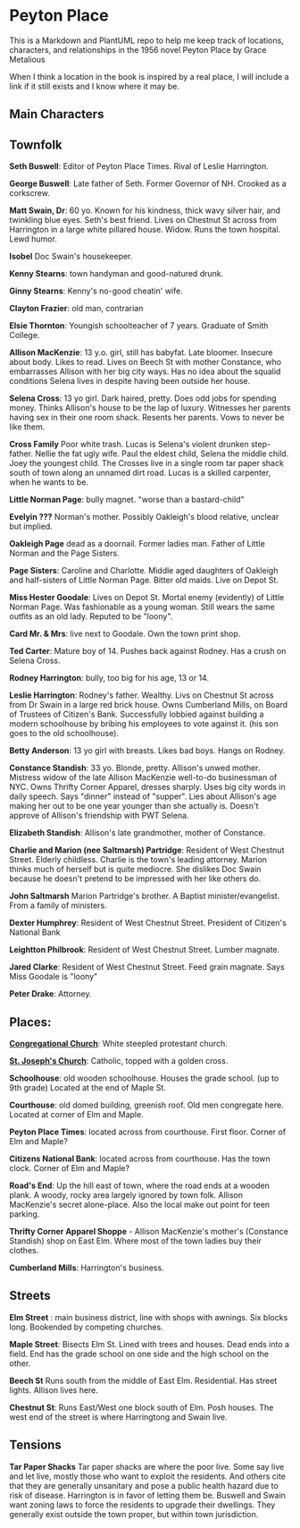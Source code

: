 # Peyton Place

This is a Markdown and PlantUML repo to help me keep track of locations, characters, and relationships
in the 1956 novel Peyton Place by Grace Metalious

When I think a location in the book is inspired by a real place, I will include a link if it still exists
and I know where it may be.


## Main Characters



## Townfolk

**Seth Buswell**: Editor of Peyton Place Times. Rival of Leslie Harrington.

**George Buswell**: Late father of Seth. Former Governor of NH. Crooked as a corkscrew.

**Matt Swain, Dr**: 60 yo. Known for his kindness, thick wavy silver hair, and twinkling blue eyes. Seth's best friend. Lives on Chestnut
St across from Harrington in a large white pillared house. Widow. Runs the town hospital. Lewd humor.

**Isobel** Doc Swain's housekeeper. 

**Kenny Stearns**: town handyman and good-natured drunk.

**Ginny Stearns**: Kenny's no-good cheatin' wife.

**Clayton Frazier**: old man, contrarian

**Elsie Thornton**: Youngish schoolteacher of 7 years. Graduate of Smith College.

**Allison MacKenzie**: 13 y.o. girl, still has babyfat. Late bloomer. Insecure about body. Likes to read. Lives on Beech St
with mother Constance, who embarrasses Allison with her big city ways. Has no idea about the squalid conditions Selena lives in
despite having been outside her house.


**Selena Cross**: 13 yo girl. Dark haired, pretty. Does odd jobs for spending money. Thinks Allison's house to be the lap of luxury.
Witnesses her parents having sex in their one room shack. Resents her parents. Vows to never be like them.

**Cross Family**
 Poor white trash. Lucas is Selena's violent drunken step-father. Nellie the fat ugly wife. Paul the eldest child, Selena the middle child. Joey the youngest child.
The Crosses live in a single room tar paper shack south of town along an unnamed dirt road. Lucas is a skilled carpenter, when he wants to be.

**Little Norman Page**: bully magnet. "worse than a bastard-child"

**Evelyin ???** Norman's mother. Possibly Oakleigh's blood relative, unclear but implied.

**Oakleigh Page** dead as a doornail. Former ladies man. Father of Little Norman and the Page Sisters.

**Page Sisters**: Caroline and Charlotte. Middle aged daughters of Oakleigh and half-sisters of Little Norman Page. Bitter old maids. 
Live on Depot St.

**Miss Hester Goodale**: Lives on Depot St. Mortal enemy (evidently) of Little Norman Page. Was fashionable as a young woman. Still 
wears the same outfits as an old lady. Reputed to be "loony".

**Card Mr. & Mrs**: live next to Goodale. Own the town print shop. 


**Ted Carter**: Mature boy of 14. Pushes back against Rodney. Has a crush on Selena Cross.

**Rodney Harrington**: bully, too big for his age, 13 or 14.

**Leslie Harrington**: Rodney's father. Wealthy. Livs on Chestnut St across from Dr Swain in a large red brick house.
Owns Cumberland Mills, on Board of Trustees of Citizen's Bank. Successfully lobbied against building a modern schoolhouse
by bribing his employees to vote against it. (his son goes to the old schoolhouse).

**Betty Anderson**: 13 yo girl with breasts. Likes bad boys. Hangs on Rodney.


**Constance Standish**: 33 yo. Blonde, pretty. Allison's unwed mother. Mistress widow of the late Allison MacKenzie well-to-do businessman 
of NYC. Owns Thrifty Corner Apparel, dresses sharply. Uses big city words in daily speech. Says "dinner" instead of "supper". Lies about
Allison's age making her out to be one year younger than she actually is. Doesn't approve of Allison's friendship with PWT Selena.


**Elizabeth Standish**: Allison's late grandmother, mother of Constance.


**Charlie and Marion (nee Saltmarsh) Partridge**: Resident of West Chestnut Street. Elderly childless. Charlie is the town's leading attorney. Marion
thinks much of herself but is quite mediocre. She dislikes Doc Swain because he doesn't pretend to be impressed with her like others
do.

**John Saltmarsh** Marion Partridge's brother. A Baptist minister/evangelist. From a family of ministers.

**Dexter Humphrey**: Resident of West Chestnut Street. President of Citizen's National Bank

**Leightton Philbrook**: Resident of West Chestnut Street. Lumber magnate.

**Jared Clarke**: Resident of West Chestnut Street. Feed grain magnate. Says Miss Goodale is "loony"

**Peter Drake**: Attorney.


## Places:

[**Congregational Church**](https://maps.app.goo.gl/Vod1g2HWYf1yBtrb8): White steepled protestant church.

[**St. Joseph's Church**](https://maps.app.goo.gl/xPiAnfgjac5kMdfK8): Catholic, topped with a golden cross.


**Schoolhouse**: old wooden schoolhouse. Houses the grade school. (up to 9th grade) Located at the end of Maple St.

**Courthouse**: old domed building, greenish roof. Old men congregate here. Located at corner of Elm and Maple.

**Peyton Place Times**: located across from courthouse.  First floor. Corner of Elm and Maple?

**Citizens National Bank**: located across from courthouse. Has the town clock. Corner of Elm and Maple?

**Road's End**: Up the hill east of town, where the road ends at a wooden plank. A woody, rocky area largely ignored by
town folk. Allison MacKenzie's secret alone-place. Also the local make out point for teen parking.

**Thrifty Corner Apparel Shoppe** - Allison MacKenzie's mother's (Constance Standish) shop on East Elm. Where most
of the town ladies buy their clothes. 

**Cumberland Mills**: Harrington's business.





## Streets
**Elm Street** : main business district, line with shops with awnings. Six blocks long. Bookended by competing churches.

**Maple Street**: Bisects Elm St. Lined with trees and houses. Dead ends into a field. End has the grade school
on one side and the high school on the other.

**Beech St** Runs south from the middle of East Elm. Residential. Has street lights. Allison lives here.


**Chestnut St**: Runs East/West one block south of Elm. Posh houses. The west end of the street is where Harringtong
and Swain live.



## Tensions

**Tar Paper Shacks**
Tar paper shacks are where the poor live. Some say live and let live, mostly those who want to exploit the residents. And others cite
that they are generally unsanitary and pose a public health hazard due to risk of disease. Harrington is in favor of letting them be.
Buswell and Swain want zoning laws to force the residents to upgrade their dwellings. They generally exist outside the town proper, but
within town jurisdiction.

